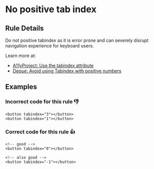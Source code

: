 # No positive tab index

## Rule Details

Do not positive tabindex as it is error prone and can severely disrupt navigation experience for keyboard users.

Learn more at:

- [A11yProject: Use the tabindex attribute](https://www.a11yproject.com/posts/how-to-use-the-tabindex-attribute/)
- [Deque: Avoid using Tabindex with positive numbers](https://dequeuniversity.com/tips/tabindex-positive-numbers)

## Examples
### **Incorrect** code for this rule 👎

```erb
<button tabindex="3"></button>
<button tabindex="1"></button>
```

### **Correct** code for this rule  👍

```erb
<!-- good -->
<button tabindex="0"></button>
```

```erb
<!-- also good -->
<button tabindex="-1"></button>
```
